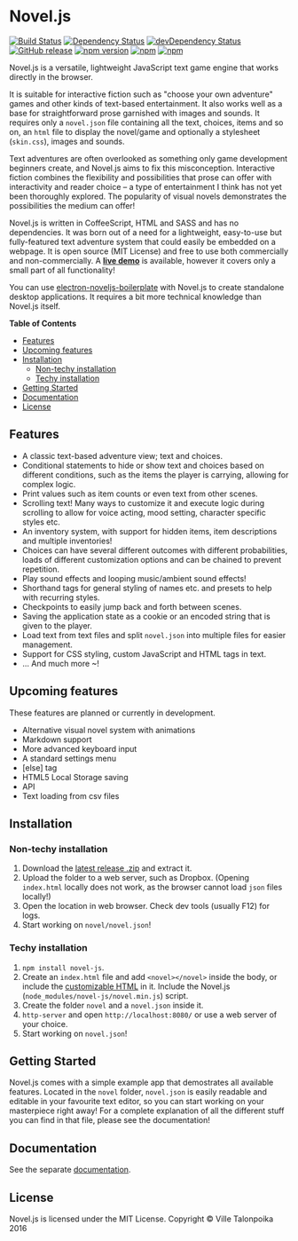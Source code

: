 # Novel.js


[![Build Status](https://travis-ci.org/Nanofus/novel.js.svg?branch=master)](https://travis-ci.org/Nanofus/novel.js) [![Dependency Status](https://david-dm.org/Nanofus/novel.js.svg)](https://david-dm.org/Nanofus/novel.js) [![devDependency Status](https://david-dm.org/Nanofus/novel.js/dev-status.svg)](https://david-dm.org/Nanofus/novel.js#info=devDependencies)
[![GitHub release](https://img.shields.io/github/release/Nanofus/novel.js.svg)]() [![npm version](https://badge.fury.io/js/novel-js.svg)](https://badge.fury.io/js/novel-js) [![npm](https://img.shields.io/npm/dm/novel-js.svg?maxAge=2592000)]() [![npm](https://img.shields.io/npm/dt/novel-js.svg?maxAge=2592000)]()

Novel.js is a versatile, lightweight JavaScript text game engine that works directly in the browser.

It is suitable for interactive fiction such as "choose your own adventure" games and other kinds of text-based entertainment. It also works well as a base for straightforward prose garnished with images and sounds. It requires only a `novel.json` file containing all the text, choices, items and so on, an `html` file to display the novel/game and optionally a stylesheet (`skin.css`), images and sounds.

Text adventures are often overlooked as something only game development beginners create, and Novel.js aims to fix this misconception. Interactive fiction combines the flexibility and possibilities that prose can offer with interactivity and reader choice – a type of entertainment I think has not yet been thoroughly explored. The popularity of visual novels demonstrates the possibilities the medium can offer!

Novel.js is written in CoffeeScript, HTML and SASS and has no dependencies. It was born out of a need for a lightweight, easy-to-use but fully-featured text adventure system that could easily be embedded on a webpage. It is open source (MIT License) and free to use both commercially and non-commercially. A **[live demo](http://nanofus.github.io/novel.js/)** is available, however it covers only a small part of all functionality!

You can use [electron-noveljs-boilerplate](https://github.com/Nanofus/electron-noveljs-boilerplate) with Novel.js to create standalone desktop applications. It requires a bit more technical knowledge than Novel.js itself.

**Table of Contents**

- [Features](#features)
- [Upcoming features](#upcoming-features)
- [Installation](#installation)
	- [Non-techy installation](#non-techy-installation)
	- [Techy installation](#techy-installation)
- [Getting Started](#getting-started)
- [Documentation](#documentation)
- [License](#license)

## Features

- A classic text-based adventure view; text and choices.
- Conditional statements to hide or show text and choices based on different conditions, such as the items the player is carrying, allowing for complex logic.
- Print values such as item counts or even text from other scenes.
- Scrolling text! Many ways to customize it and execute logic during scrolling to allow for voice acting, mood setting, character specific styles etc.
- An inventory system, with support for hidden items, item descriptions and multiple inventories!
- Choices can have several different outcomes with different probabilities, loads of different customization options and can be chained to prevent repetition.
- Play sound effects and looping music/ambient sound effects!
- Shorthand tags for general styling of names etc. and presets to help with recurring styles.
- Checkpoints to easily jump back and forth between scenes.
- Saving the application state as a cookie or an encoded string that is given to the player.
- Load text from text files and split `novel.json` into multiple files for easier management.
- Support for CSS styling, custom JavaScript and HTML tags in text.
- ... And much more ~!

## Upcoming features

These features are planned or currently in development.
- Alternative visual novel system with animations
- Markdown support
- More advanced keyboard input
- A standard settings menu
- [else] tag
- HTML5 Local Storage saving
- API
- Text loading from csv files

## Installation

### Non-techy installation

1. Download the [latest release .zip](https://github.com/Nanofus/novel.js/releases/latest) and extract it.
2. Upload the folder to a web server, such as Dropbox. (Opening `index.html` locally does not work, as the browser cannot load `json` files locally!)
3. Open the location in web browser. Check dev tools (usually F12) for logs.
4. Start working on `novel/novel.json`!

### Techy installation

1. `npm install novel-js`.
2. Create an `index.html` file and add ```<novel></novel>``` inside the body, or include the [customizable HTML](https://github.com/Nanofus/novel.js/blob/master/DOCUMENTATION.md#html-structure) in it. Include the Novel.js (`node_modules/novel-js/novel.min.js`) script.
3. Create the folder `novel` and a `novel.json` inside it.
4. `http-server` and open `http://localhost:8080/` or use a web server of your choice.
5. Start working on `novel.json`!

## Getting Started

Novel.js comes with a simple example app that demostrates all available features. Located in the `novel` folder, `novel.json` is easily readable and editable in your favourite text editor, so you can start working on your masterpiece right away! For a complete explanation of all the different stuff you can find in that file, please see the documentation!

## Documentation

See the separate [documentation](DOCUMENTATION.md).

## License

Novel.js is licensed under the MIT License.
Copyright © Ville Talonpoika 2016
